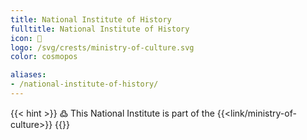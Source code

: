 ```yaml
---
title: National Institute of History
fulltitle: National Institute of History
icon: 🏢
logo: /svg/crests/ministry-of-culture.svg
color: cosmopos

aliases:
- /national-institute-of-history/
---
```

{{< hint >}}
߷ This National Institute is part of the {{<link/ministry-of-culture>}}
{{</hint>}}
